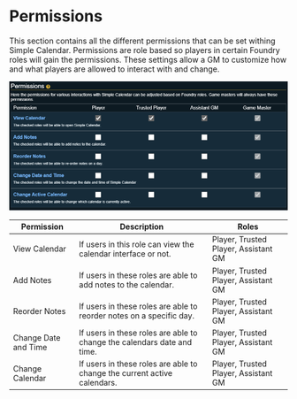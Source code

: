 # Permissions

This section contains all the different permissions that can be set withing Simple Calendar.
Permissions are role based so players in certain Foundry roles will gain the permissions.
These settings allow a GM to customize how and what players are allowed to interact with and change.

![](../images/permissions.png)

| Permission           | Description                                                              | Roles                                |
|----------------------|--------------------------------------------------------------------------|--------------------------------------|
| View Calendar        | If users in this role can view the calendar interface or not.            | Player, Trusted Player, Assistant GM |
| Add Notes            | If users in these roles are able to add notes to the calendar.           | Player, Trusted Player, Assistant GM |
| Reorder Notes        | If users in these roles are able to reorder notes on a specific day.     | Player, Trusted Player, Assistant GM |
| Change Date and Time | If users in these roles are able to change the calendars date and time.  | Player, Trusted Player, Assistant GM |
| Change Calendar      | If users in these roles are able to change the current active calendars. | Player, Trusted Player, Assistant GM |

